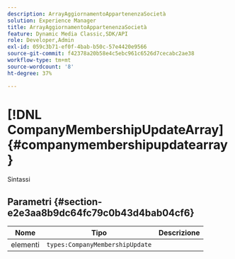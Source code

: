 ```yaml
---
description: ArrayAggiornamentoAppartenenzaSocietà
solution: Experience Manager
title: ArrayAggiornamentoAppartenenzaSocietà
feature: Dynamic Media Classic,SDK/API
role: Developer,Admin
exl-id: 059c3b71-ef0f-4bab-b50c-57e4420e9566
source-git-commit: f42378a20b58e4c5ebc961c6526d7cecabc2ae38
workflow-type: tm+mt
source-wordcount: '8'
ht-degree: 37%

---
```


# [!DNL CompanyMembershipUpdateArray]{#companymembershipupdatearray}

Sintassi

## Parametri {#section-e2e3aa8b9dc64fc79c0b43d4bab04cf6}

| Nome | Tipo | Descrizione |
|---|---|---|
| elementi | `types:CompanyMembershipUpdate` |  |
